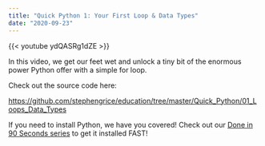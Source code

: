 ```yaml
---
title: "Quick Python 1: Your First Loop & Data Types"
date: "2020-09-23"
---
```


{{< youtube ydQASRg1dZE >}}

In this video, we get our feet wet and unlock a tiny bit of the enormous power Python offer with a simple for loop.

Check out the source code here:

<https://github.com/stephengrice/education/tree/master/Quick_Python/01_Loops_Data_Types>

If you need to install Python, we have you covered! Check out our [Done in 90 Seconds series](#) to get it installed FAST!